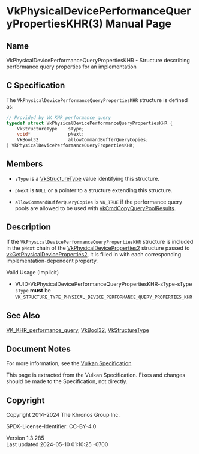# VkPhysicalDevicePerformanceQueryPropertiesKHR(3) Manual Page

## Name

VkPhysicalDevicePerformanceQueryPropertiesKHR - Structure describing
performance query properties for an implementation



## <a href="#_c_specification" class="anchor"></a>C Specification

The `VkPhysicalDevicePerformanceQueryPropertiesKHR` structure is defined
as:

``` c
// Provided by VK_KHR_performance_query
typedef struct VkPhysicalDevicePerformanceQueryPropertiesKHR {
    VkStructureType    sType;
    void*              pNext;
    VkBool32           allowCommandBufferQueryCopies;
} VkPhysicalDevicePerformanceQueryPropertiesKHR;
```

## <a href="#_members" class="anchor"></a>Members

- `sType` is a [VkStructureType](https://registry.khronos.org/vulkan/specs/1.3-extensions/man/html/VkStructureType.html) value identifying
  this structure.

- `pNext` is `NULL` or a pointer to a structure extending this
  structure.

- `allowCommandBufferQueryCopies` is `VK_TRUE` if the performance query
  pools are allowed to be used with
  [vkCmdCopyQueryPoolResults](https://registry.khronos.org/vulkan/specs/1.3-extensions/man/html/vkCmdCopyQueryPoolResults.html).

## <a href="#_description" class="anchor"></a>Description

If the `VkPhysicalDevicePerformanceQueryPropertiesKHR` structure is
included in the `pNext` chain of the
[VkPhysicalDeviceProperties2](https://registry.khronos.org/vulkan/specs/1.3-extensions/man/html/VkPhysicalDeviceProperties2.html)
structure passed to
[vkGetPhysicalDeviceProperties2](https://registry.khronos.org/vulkan/specs/1.3-extensions/man/html/vkGetPhysicalDeviceProperties2.html),
it is filled in with each corresponding implementation-dependent
property.

Valid Usage (Implicit)

- <a
  href="#VUID-VkPhysicalDevicePerformanceQueryPropertiesKHR-sType-sType"
  id="VUID-VkPhysicalDevicePerformanceQueryPropertiesKHR-sType-sType"></a>
  VUID-VkPhysicalDevicePerformanceQueryPropertiesKHR-sType-sType  
  `sType` **must** be
  `VK_STRUCTURE_TYPE_PHYSICAL_DEVICE_PERFORMANCE_QUERY_PROPERTIES_KHR`

## <a href="#_see_also" class="anchor"></a>See Also

[VK_KHR_performance_query](https://registry.khronos.org/vulkan/specs/1.3-extensions/man/html/VK_KHR_performance_query.html),
[VkBool32](https://registry.khronos.org/vulkan/specs/1.3-extensions/man/html/VkBool32.html), [VkStructureType](https://registry.khronos.org/vulkan/specs/1.3-extensions/man/html/VkStructureType.html)

## <a href="#_document_notes" class="anchor"></a>Document Notes

For more information, see the <a
href="https://registry.khronos.org/vulkan/specs/1.3-extensions/html/vkspec.html#VkPhysicalDevicePerformanceQueryPropertiesKHR"
target="_blank" rel="noopener">Vulkan Specification</a>

This page is extracted from the Vulkan Specification. Fixes and changes
should be made to the Specification, not directly.

## <a href="#_copyright" class="anchor"></a>Copyright

Copyright 2014-2024 The Khronos Group Inc.

SPDX-License-Identifier: CC-BY-4.0

Version 1.3.285  
Last updated 2024-05-10 01:10:25 -0700
